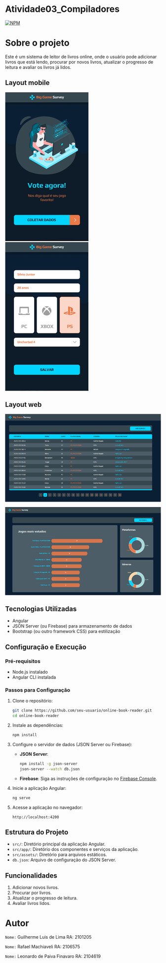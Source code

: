 # Atividade03_Compiladores
 
[![NPM](https://img.shields.io/npm/l/react)](https://github.com/LeonardoFinavaro/Atividade03_Compiladores/blob/main/LICENSE) 

# Sobre o projeto

Este é um sistema de leitor de livros online, onde o usuário pode adicionar livros que está lendo, procurar por novos livros, atualizar o progresso de leitura e avaliar os livros já lidos.

## Layout mobile
![Mobile 1](https://github.com/acenelio/assets/raw/main/sds1/mobile1.png) ![Mobile 2](https://github.com/acenelio/assets/raw/main/sds1/mobile2.png)

## Layout web
![Web 1](https://github.com/acenelio/assets/raw/main/sds1/web1.png)

![Web 2](https://github.com/acenelio/assets/raw/main/sds1/web2.png)

## Tecnologias Utilizadas
- Angular
- JSON Server (ou Firebase) para armazenamento de dados
- Bootstrap (ou outro framework CSS) para estilização

## Configuração e Execução

### Pré-requisitos
- Node.js instalado
- Angular CLI instalada

### Passos para Configuração
1. Clone o repositório:
   ```sh
   git clone https://github.com/seu-usuario/online-book-reader.git
   cd online-book-reader
   ```

2. Instale as dependências:
   ```sh
   npm install
   ```

3. Configure o servidor de dados (JSON Server ou Firebase):
   - **JSON Server**:
     ```sh
     npm install -g json-server
     json-server --watch db.json
     ```
   - **Firebase**:
     Siga as instruções de configuração no [Firebase Console](https://console.firebase.google.com/).

4. Inicie a aplicação Angular:
   ```sh
   ng serve
   ```

5. Acesse a aplicação no navegador:
   ```
   http://localhost:4200
   ```

## Estrutura do Projeto
- `src/`: Diretório principal da aplicação Angular.
- `src/app/`: Diretório dos componentes e serviços da aplicação.
- `src/assets/`: Diretório para arquivos estáticos.
- `db.json`: Arquivo de configuração do JSON Server.

## Funcionalidades
1. Adicionar novos livros.
2. Procurar por livros.
3. Atualizar o progresso de leitura.
4. Avaliar livros lidos.
   
# Autor

`Nome:` Guilherme Luis de Lima
RA: 2101205

`Nome:`  Rafael Machiaveli 
RA: 2106575

`Nome:` Leonardo de Paiva Finavaro
RA: 2104619
